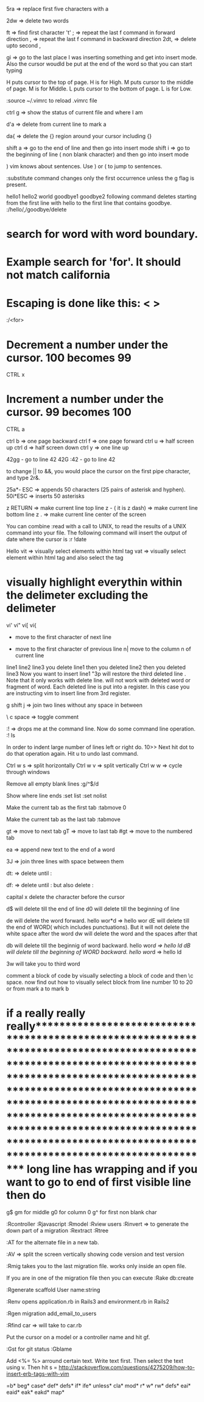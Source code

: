 5ra => replace first five characters with a

2dw => delete two words

ft => find first character 't'
; => repeat the last f command in forward direction
, => repeat the last f command in backward direction
2dt, => delete upto second ,

gi => go to the last place I was inserting something and get into insert mode. Also the cursor woudld be put at the end of the word so that you can start typing

H puts cursor to the top of page. H is for High.
M puts cursor to the middle of page. M is for Middle.
L puts cursor to the bottom of page. L is for Low.

:source ~/.vimrc to reload .vimrc file

ctrl g => show the status of current file and where I am

d'a => delete from current line to mark a

da{ => delete the {} region around your cursor including {}

shift a => go to the end of line and then go into insert mode
shift i => go to the beginning of line ( non blank character) and then go into insert mode

)  vim knows about sentences. Use ) or ( to jump to sentences.

:substitute command changes only the first occurrence unless the g flag is present.

hello1
hello2
world
goodbye1
goodbye2
following command deletes starting from the first line with hello to the first line that contains goodbye.
:/hello/,/goodbye/delete


# search for word with word boundary.
# Example search for 'for'. It should not match california
# Escaping is done like this:  \<  \>
:/\<for\>

# Decrement a number under the cursor. 100 becomes 99
CTRL x

# Increment a number under the cursor. 99 becomes 100
CTRL a


ctrl b => one page backward
ctrl f => one page forward
ctrl u => half screen up
ctrl d => half screen down
ctrl y => one line up

42gg - go to line 42
42G
:42 - go to line 42

to change || to &&, you would place the cursor on the first pipe character, and type 2r&.

25a*- ESC => appends 50 characters (25 pairs of asterisk and hyphen).
50i*ESC => inserts 50 asterisks

z RETURN => make current line top line
z - ( it is z dash) => make current line bottom line
z . => make current line center of the screen

You can combine :read with a call to UNIX, to read the results of a UNIX command into your file. The following command will insert the output of date where the cursor is
:r !date

<a>Hello</a>
vit => visually select elements within html tag
vat => visually select element within html tag and also select the tag

# visually highlight everythin within the delimeter excluding the delimeter
vi'
vi"
vi[
vi{

+ move to the first character of next line
- move to the first character of previous line
n| move to the column n of current line


line1
line2
line3
you delete line1
then you deleted line2
then you deleted line3
Now you want to insert line1
"3p will restore the third deleted line . Note that it only works with delete line. will not work with deleted word or fragment of word. Each deleted line is put into a register. In this case you are instructing vim to insert line from 3rd register.


g shift j => join two lines without any space in between



\ c space => toggle comment

:! => drops me at the command line. Now do some command line operation.
:! ls



In order to indent large number of lines left or right do. 10>> Next hit dot to do that operation again. Hit u to undo last command.

Ctrl w s => split horizontally
Ctrl w v => split vertically
Ctrl w w => cycle through windows

Remove all empty blank lines
:g/^$/d

Show where line ends
:set list
:set nolist

Make the current tab as the first tab
:tabmove 0

Make the current tab as the last tab
:tabmove

gt => move to next tab
gT => move to last tab
#gt => move to the numbered tab



ea => append new text to the end of a word

3J => join three lines with space between them

dt: => delete until :

df: => delete until : but also delete :

capital x delete the character before the cursor

d$ will delete till the end of line
d0 will delete till the beginning of line

de will delete the word forward. hello wor*d => hello wor
dE will delete till the end of WORD( which includes punctuations). But it will not delete the white space after the word
dw will delete the word and the spaces after that

db will delete till the beginnig of word backward. hello wor*d => hello ld
dB will delete till the beginning of WORD backward. hello wor*d => hello ld

3w will take you to third word

comment a block of code by visually selecting a block of code and then \c space.
now find out how to visually select block from line number 10 to 20 or from mark a to mark b


# if a really really really************************************************************************************************************************************************************************************************************************************************************************************************************************************************************** long line has wrapping and if you want to go to end of first visible line then do
g$
gm for middle
g0 for column 0
g^ for first non blank char

:Rcontroller
:Rjavascript
:Rmodel
:Rview users
:Rinvert => to generate the down part of a migration
:Rextract
:Rtree

:AT for the alternate file in a new tab.

:AV => split the screen vertically showing code version and test version

:Rmig takes you to the last migration file. works only inside an open file.

If you are in one of the migration file then you can execute
:Rake db:create

:Rgenerate scaffold User name:string

:Renv opens application.rb in Rails3 and environment.rb in Rails2

:Rgen migration add_email_to_users

:Rfind car => will take to car.rb

Put the cursor on a model or a  controller name and hit gf.


:Gst for git status
:Gblame

Add <%= %> arround certain text. Write text first. Then select the text using v. Then hit s =
http://stackoverflow.com/questions/4275209/how-to-insert-erb-tags-with-vim

=b*
beg*
case*
def*
defs*
if*
ife*
unless*
cla*
mod*
r*
w*
rw*
defs*
eai*
eaid*
eak*
eakd*
map*

